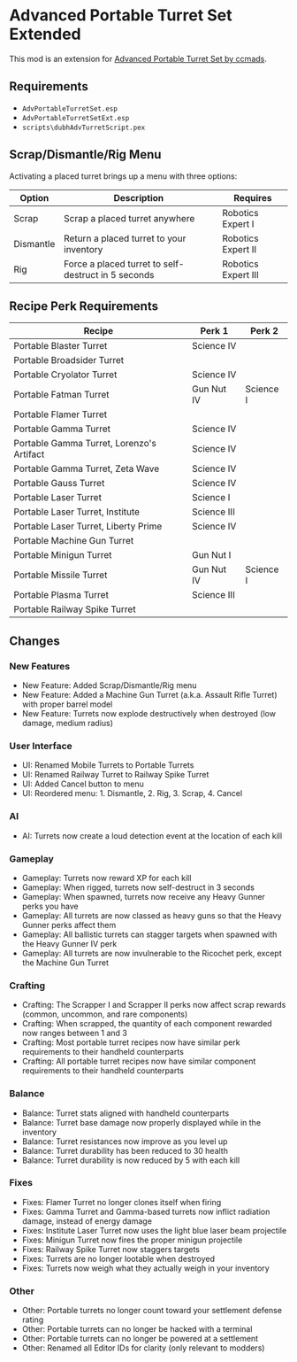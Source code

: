 # Advanced Portable Turret Set Extended

This mod is an extension for [Advanced Portable Turret Set by ccmads](http://www.nexusmods.com/fallout4/mods/8838).

## Requirements

* `AdvPortableTurretSet.esp`
* `AdvPortableTurretSetExt.esp`
* `scripts\dubhAdvTurretScript.pex`

## Scrap/Dismantle/Rig Menu

Activating a placed turret brings up a menu with three options:

Option | Description | Requires
--- | --- | ---
Scrap | Scrap a placed turret anywhere | Robotics Expert I
Dismantle | Return a placed turret to your inventory | Robotics Expert II
Rig | Force a placed turret to self-destruct in 5 seconds | Robotics Expert III

## Recipe Perk Requirements

Recipe | Perk 1 | Perk 2
--- | --- | ---
Portable Blaster Turret | Science IV |
Portable Broadsider Turret | |
Portable Cryolator Turret | Science IV |
Portable Fatman Turret | Gun Nut IV | Science I
Portable Flamer Turret | |
Portable Gamma Turret | Science IV |
Portable Gamma Turret, Lorenzo's Artifact | Science IV |
Portable Gamma Turret, Zeta Wave | Science IV |
Portable Gauss Turret | Science IV |
Portable Laser Turret | Science I |
Portable Laser Turret, Institute | Science III |
Portable Laser Turret, Liberty Prime | Science IV |
Portable Machine Gun Turret | |
Portable Minigun Turret | Gun Nut I |
Portable Missile Turret | Gun Nut IV | Science I
Portable Plasma Turret | Science III |
Portable Railway Spike Turret | |

## Changes

### New Features

* New Feature: Added Scrap/Dismantle/Rig menu
* New Feature: Added a Machine Gun Turret (a.k.a. Assault Rifle Turret) with proper barrel model
* New Feature: Turrets now explode destructively when destroyed (low damage, medium radius)

### User Interface

* UI: Renamed Mobile Turrets to Portable Turrets
* UI: Renamed Railway Turret to Railway Spike Turret
* UI: Added Cancel button to menu
* UI: Reordered menu: 1. Dismantle, 2. Rig, 3. Scrap, 4. Cancel

### AI

* AI: Turrets now create a loud detection event at the location of each kill

### Gameplay

* Gameplay: Turrets now reward XP for each kill
* Gameplay: When rigged, turrets now self-destruct in 3 seconds
* Gameplay: When spawned, turrets now receive any Heavy Gunner perks you have
* Gameplay: All turrets are now classed as heavy guns so that the Heavy Gunner perks affect them
* Gameplay: All ballistic turrets can stagger targets when spawned with the Heavy Gunner IV perk
* Gameplay: All turrets are now invulnerable to the Ricochet perk, except the Machine Gun Turret

### Crafting

* Crafting: The Scrapper I and Scrapper II perks now affect scrap rewards (common, uncommon, and rare components)
* Crafting: When scrapped, the quantity of each component rewarded now ranges between 1 and 3
* Crafting: Most portable turret recipes now have similar perk requirements to their handheld counterparts
* Crafting: All portable turret recipes now have similar component requirements to their handheld counterparts

### Balance

* Balance: Turret stats aligned with handheld counterparts
* Balance: Turret base damage now properly displayed while in the inventory
* Balance: Turret resistances now improve as you level up
* Balance: Turret durability has been reduced to 30 health
* Balance: Turret durability is now reduced by 5 with each kill

### Fixes

* Fixes: Flamer Turret no longer clones itself when firing
* Fixes: Gamma Turret and Gamma-based turrets now inflict radiation damage, instead of energy damage
* Fixes: Institute Laser Turret now uses the light blue laser beam projectile
* Fixes: Minigun Turret now fires the proper minigun projectile
* Fixes: Railway Spike Turret now staggers targets
* Fixes: Turrets are no longer lootable when destroyed
* Fixes: Turrets now weigh what they actually weigh in your inventory

### Other

* Other: Portable turrets no longer count toward your settlement defense rating
* Other: Portable turrets can no longer be hacked with a terminal
* Other: Portable turrets can no longer be powered at a settlement
* Other: Renamed all Editor IDs for clarity (only relevant to modders)

